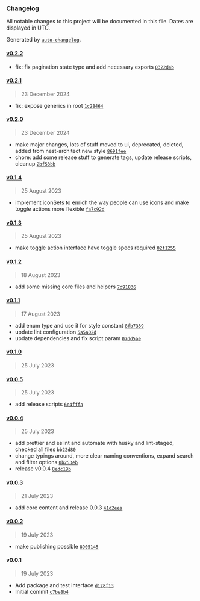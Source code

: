 ### Changelog

All notable changes to this project will be documented in this file. Dates are displayed in UTC.

Generated by [`auto-changelog`](https://github.com/CookPete/auto-changelog).

#### [v0.2.2](https://github.com/standardkit/core/compare/v0.2.1...v0.2.2)

- fix: fix pagination state type and add necessary exports
  [`0322d4b`](https://github.com/standardkit/core/commit/0322d4baaf4c0d96548f2abb6fdd03abdcde1a17)

#### [v0.2.1](https://github.com/standardkit/core/compare/v0.2.0...v0.2.1)

> 23 December 2024

- fix: expose generics in root
  [`1c28464`](https://github.com/standardkit/core/commit/1c2846417da8fe6e0e42dc160ddaebce60d2ed3d)

#### [v0.2.0](https://github.com/standardkit/core/compare/v0.1.4...v0.2.0)

> 23 December 2024

- make major changes, lots of stuff moved to ui, deprecated, deleted, added from nest-architect new style
  [`8691fee`](https://github.com/standardkit/core/commit/8691feef7e76eb3aa16adea387d2b8b73c421e5c)
- chore: add some release stuff to generate tags, update release scripts, cleanup
  [`2bf53bb`](https://github.com/standardkit/core/commit/2bf53bb3f5e174fc6874e01f6da26f6ea2d97e67)

#### [v0.1.4](https://github.com/standardkit/core/compare/v0.1.3...v0.1.4)

> 25 August 2023

- implement iconSets to enrich the way people can use icons and make toggle actions more flexible
  [`fa7c92d`](https://github.com/standardkit/core/commit/fa7c92d26a15a0712c0648e4d07a9cf1b433f955)

#### [v0.1.3](https://github.com/standardkit/core/compare/v0.1.2...v0.1.3)

> 25 August 2023

- make toggle action interface have toggle specs required
  [`02f1255`](https://github.com/standardkit/core/commit/02f1255b188fbda9a519c177ec953a1afb3f4a7b)

#### [v0.1.2](https://github.com/standardkit/core/compare/v0.1.1...v0.1.2)

> 18 August 2023

- add some missing core files and helpers
  [`7d91836`](https://github.com/standardkit/core/commit/7d91836d359db244a764ffdd6fb1b01d8ee01790)

#### [v0.1.1](https://github.com/standardkit/core/compare/v0.1.0...v0.1.1)

> 17 August 2023

- add enum type and use it for style constant
  [`8fb7339`](https://github.com/standardkit/core/commit/8fb7339bf238e39fa93bfd711ba3cfdafb1c393a)
- update lint configuration
  [`5a5a02d`](https://github.com/standardkit/core/commit/5a5a02ddd9d6ea89420099a9916653cb2b9a0776)
- update dependencies and fix script param
  [`07dd5ae`](https://github.com/standardkit/core/commit/07dd5ae0b83ba3b91e6899d7d6f1a0f2e4712ad9)

#### [v0.1.0](https://github.com/standardkit/core/compare/v0.0.5...v0.1.0)

> 25 July 2023

#### [v0.0.5](https://github.com/standardkit/core/compare/v0.0.4...v0.0.5)

> 25 July 2023

- add release scripts [`6e4fffa`](https://github.com/standardkit/core/commit/6e4fffa736e95174aa342acee1b732f5ea2a1330)

#### [v0.0.4](https://github.com/standardkit/core/compare/v0.0.3...v0.0.4)

> 25 July 2023

- add prettier and eslint and automate with husky and lint-staged, checked all files
  [`bb22d80`](https://github.com/standardkit/core/commit/bb22d809bfdaf934251ee3cc932c9ff5b7bbb126)
- change typings around, more clear naming conventions, expand search and filter options
  [`0b253eb`](https://github.com/standardkit/core/commit/0b253ebc462a4c429c2b253285877ddca064633d)
- release v0.0.4 [`8edc19b`](https://github.com/standardkit/core/commit/8edc19b3b7a5b6eebea4be7cdebfc8d7c3fff5a2)

#### [v0.0.3](https://github.com/standardkit/core/compare/v0.0.2...v0.0.3)

> 21 July 2023

- add core content and release 0.0.3
  [`41d2eea`](https://github.com/standardkit/core/commit/41d2eea8ad4efd10b9460fc2170b6210f618bc45)

#### [v0.0.2](https://github.com/standardkit/core/compare/v0.0.1...v0.0.2)

> 19 July 2023

- make publishing possible
  [`8905145`](https://github.com/standardkit/core/commit/8905145fde683e34d3abd505933737a1486f3cc8)

#### v0.0.1

> 19 July 2023

- Add package and test interface
  [`d128f13`](https://github.com/standardkit/core/commit/d128f13145b791bd964f45cd3d7c78f254ce3f5c)
- Initial commit [`c7be8b4`](https://github.com/standardkit/core/commit/c7be8b4748a6429c72470168bfb80bef260ad247)
